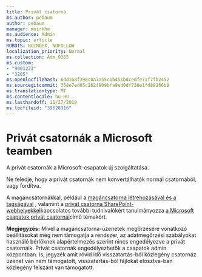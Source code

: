 ```yaml
---
title: Privát csatorna
ms.author: pebaum
author: pebaum
manager: mnirkhe
ms.audience: Admin
ms.topic: article
ROBOTS: NOINDEX, NOFOLLOW
localization_priority: Normal
ms.collection: Adm_O365
ms.custom:
- "9001223"
- "3205"
ms.openlocfilehash: 6dd168f390c0a7a55c1b451bdcedfe71f7fb2452
ms.sourcegitcommit: 358e7ed05c262f909bfa9ed0df730e1fd89266b8
ms.translationtype: MT
ms.contentlocale: hu-HU
ms.lasthandoff: 11/27/2019
ms.locfileid: "39628316"
---
```

# <a name="private-channels-in-microsoft-teams"></a>Privát csatornák a Microsoft teamben

A privát csatornák a Microsoft-csapatok új szolgáltatása. 

Ne feledje, hogy a privát csatornák nem konvertálhatók normál csatornából, vagy fordítva.

A magáncsatornákkal, például a [magáncsatorna létrehozásával és a tagságával](https://docs.microsoft.com/MicrosoftTeams/private-channels#private-channel-creation-and-membership) , valamint a [privát csatorna SharePoint-webhelyekkel](https://docs.microsoft.com/MicrosoftTeams/private-channels#private-channel-sharepoint-sites)kapcsolatos további tudnivalókért tanulmányozza [a Microsoft csapatok privát csatornái](https://docs.microsoft.com/MicrosoftTeams/private-channels)című témakört. 

**Megjegyzés:** Mivel a magáncsatorna-üzenetek megőrzésére vonatkozó beállításokat még nem támogatja a rendszer, az adatmegőrzési szabályokat használó bérlőknek alapértelmezés szerint nincs engedélyezve a privát csatornáik. Privát csatornák engedélyezhetők a csapatok admin központban. Is, jegyzék amit rövid idő visszatartás-ból közlegény csatornáz üzenet van nem támogatott, visszatartás-ból fájlokat elosztva-ban közlegény felszánt van támogatott.